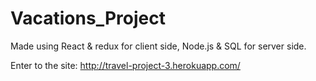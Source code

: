 # Vacations_Project

Made using React & redux for client side, Node.js & SQL for server side.

Enter to the site:
http://travel-project-3.herokuapp.com/
